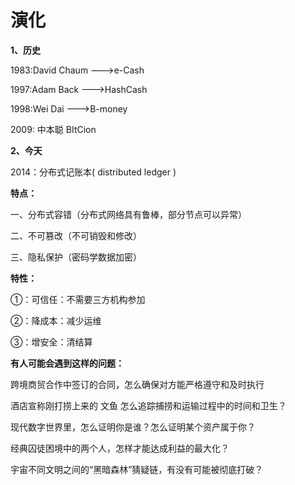 # 演化

**1、历史**

1983:David Chaum --->e-Cash

1997:Adam Back     --->HashCash

1998:Wei Dai           --->B-money

2009: 中本聪       BItCion

**2、今天**

2014：分布式记账本( distributed ledger )

**特点：**

一、分布式容错（分布式网络具有鲁棒，部分节点可以异常）

二、不可篡改（不可销毁和修改）

三、隐私保护（密码学数据加密）


**特性：**

①：可信任：不需要三方机构参加

②：降成本：减少运维

③：增安全：清结算

**有人可能会遇到这样的问题：**

跨境商贸合作中签订的合同，怎么确保对方能严格遵守和及时执行

酒店宣称刚打捞上来的 文鱼 怎么追踪捕捞和运输过程中的时间和卫生？

现代数字世界里，怎么证明你是谁？怎么证明某个资产属于你？

经典囚徒困境中的两个人，怎样才能达成利益的最大化？

宇宙不同文明之间的“黑暗森林”猜疑链，有没有可能被彻底打破？

